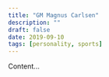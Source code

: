 ```yaml
---                      
title: "GM Magnus Carlsen"                                        
description: ""                                                
draft: false
date: 2019-09-10
tags: [personality, sports]
---
```


Content...
